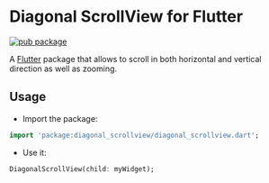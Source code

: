 # Diagonal ScrollView for Flutter

[![pub package](https://img.shields.io/badge/pub-v0.0.4-orange.svg)](https://pub.dartlang.org/packages/diagonal_scrollview)

A [Flutter](https://flutter.dev/) package that allows to scroll in both horizontal and vertical direction as well as zooming.

## Usage

* Import the package:
```dart
import 'package:diagonal_scrollview/diagonal_scrollview.dart';
```
* Use it:
```dart
DiagonalScrollView(child: myWidget);
```